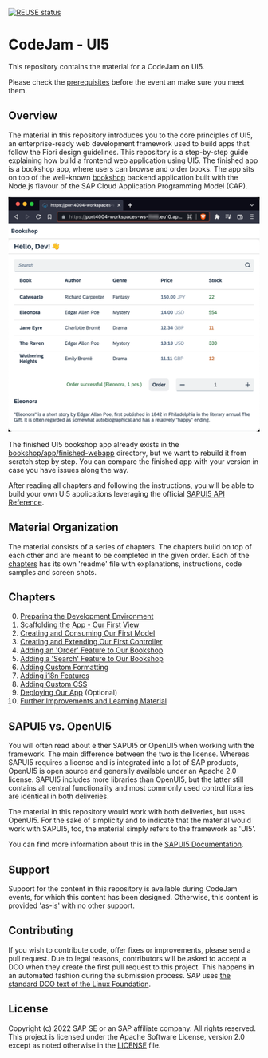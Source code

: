 [![REUSE status](https://api.reuse.software/badge/github.com/SAP-samples/ui5-exercises-codejam)](https://api.reuse.software/info/github.com/SAP-samples/ui5-exercises-codejam)


# CodeJam - UI5

This repository contains the material for a CodeJam on UI5.

Please check the [prerequisites](/prerequisites.md) before the event an make sure you meet them.

## Overview

The material in this repository introduces you to the core principles of UI5, an enterprise-ready web development framework used to build apps that follow the Fiori design guidelines. This repository is a step-by-step guide explaining how build a frontend web application using UI5. The finished app is a bookshop app, where users can browse and order books. The app sits on top of the well-known [bookshop](https://github.com/SAP-samples/cloud-cap-samples/tree/main/bookshop) backend application built with the Node.js flavour of the SAP Cloud Application Programming Model (CAP).

![The finished app](/finished-app.png)

The finished UI5 bookshop app already exists in the [bookshop/app/finished-webapp](/bookshop/app/finished-webapp/) directory, but we want to rebuild it from scratch step by step. You can compare the finished app with your version in case you have issues along the way.

After reading all chapters and following the instructions, you will be able to build your own UI5 applications leveraging the official [SAPUI5 API Reference](https://sapui5.hana.ondemand.com/#/api).

## Material Organization

The material consists of a series of chapters. The chapters build on top of each other and are meant to be completed in the given order. Each of the [chapters](/chapters/) has its own 'readme' file with explanations, instructions, code samples and screen shots.

## Chapters

0. [Preparing the Development Environment](/chapters/chapter00)
1. [Scaffolding the App - Our First View](/chapters/chapter01)
1. [Creating and Consuming Our First Model](/chapters/chapter02)
1. [Creating and Extending Our First Controller](/chapters/chapter03)
1. [Adding an 'Order' Feature to Our Bookshop](/chapters/chapter04)
1. [Adding a 'Search' Feature to Our Bookshop](/chapters/chapter05)
1. [Adding Custom Formatting](/chapters/chapter06)
1. [Adding i18n Features](/chapters/chapter07)
1. [Adding Custom CSS](/chapters/chapter08)
1. [Deploying Our App](/chapters/chapter09) (Optional)
1. [Further Improvements and Learning Material](/chapters/chapter10)

## SAPUI5 vs. OpenUI5

You will often read about either SAPUI5 or OpenUI5 when working with the framework. The main difference between the two is the license. Whereas SAPUI5 requires a license and is integrated into a lot of SAP products, OpenUI5 is open source and generally available under an Apache 2.0 license. SAPUI5 includes more libraries than OpenUI5, but the latter still contains all central functionality and most commonly used control libraries are identical in both deliveries.

The material in this repository would work with both deliveries, but uses OpenUI5. For the sake of simplicity and to indicate that the material would work with SAPUI5, too, the material simply refers to the framework as 'UI5'.

You can find more information about this in the [SAPUI5 Documentation](https://sapui5.hana.ondemand.com/#/topic/5982a9734748474aa8d4af9c3d8f31c0).

## Support

Support for the content in this repository is available during CodeJam events, for which this content has been designed. Otherwise, this content is provided 'as-is' with no other support.

## Contributing
If you wish to contribute code, offer fixes or improvements, please send a pull request. Due to legal reasons, contributors will be asked to accept a DCO when they create the first pull request to this project. This happens in an automated fashion during the submission process. SAP uses [the standard DCO text of the Linux Foundation](https://developercertificate.org/).

## License
Copyright (c) 2022 SAP SE or an SAP affiliate company. All rights reserved. This project is licensed under the Apache Software License, version 2.0 except as noted otherwise in the [LICENSE](/LICENSE) file.
